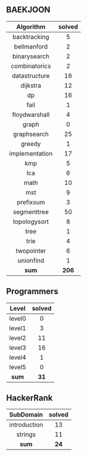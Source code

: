## BAEKJOON
|    Algorithm    | solved |
| :-------------: | :----: |
|backtracking|5|
|bellmanford|2|
|binarysearch|2|
|combinatorics|2|
|datastructure|16|
|dijkstra|12|
|dp|16|
|fail|1|
|floydwarshall|4|
|graph|0|
|graphsearch|25|
|greedy|1|
|implementation|17|
|kmp|5|
|lca|6|
|math|10|
|mst|9|
|prefixsum|3|
|segmenttree|50|
|topologysort|8|
|tree|1|
|trie|4|
|twopointer|6|
|unionfind|1|
| **sum** | **206**|

## Programmers
|    Level    | solved |
| :-------------: | :----: |
|level0|0|
|level1|3|
|level2|11|
|level3|16|
|level4|1|
|level5|0|
| **sum** | **31**|

## HackerRank
|    SubDomain    | solved |
| :-------------: | :----: |
|introduction|13|
|strings|11|
| **sum** | **24**|

